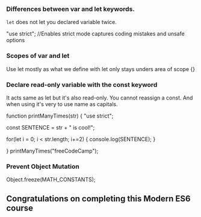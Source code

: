 ### Differences between var and let keywords.
`let` does not let you declared variable twice.

"use strict"; //Enables strict mode captures coding mistakes and unsafe options


### Scopes of var and let
Use let mostly as what we define with let only stays unders area of scope {}

### Declare read-only variable with the const keyword
It acts same as let but it's also read-only. You cannot reassign a const.
And when using it's very to use name as capitals.

function printManyTimes(str) {
  "use strict";

  const SENTENCE = str + " is cool!";
  
  for(let i = 0; i < str.length; i+=2) {
    console.log(SENTENCE);
  }

}
printManyTimes("freeCodeCamp");

### Prevent Object Mutation
  Object.freeze(MATH_CONSTANTS);


## Congratulations on completing this Modern ES6 course